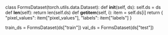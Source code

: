 class FormsDataset(torch.utils.data.Dataset):
    def __init__(self, ds):
        self.ds = ds
    def __len__(self): return len(self.ds)
    def __getitem__(self, i):
        item = self.ds[i]
        return {
            "pixel_values": item["pixel_values"],
            "labels": item["labels"]
        }

train_ds = FormsDataset(ds["train"])
val_ds = FormsDataset(ds["test"])
